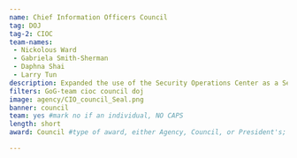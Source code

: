 ```yaml
---
name: Chief Information Officers Council
tag: DOJ
tag-2: CIOC
team-names:
 - Nickolous Ward
 - Gabriela Smith-Sherman
 - Daphna Shai
 - Larry Tun
description: Expanded the use of the Security Operations Center as a Service (SOCaaS), providing 24/7 cybersecurity support to Federal organizations. The team plans to onboard more agencies in FY20, enhancing the security posture across the Federal government.
filters: GoG-team cioc council doj
image: agency/CIO_council_Seal.png
banner: council
team: yes #mark no if an individual, NO CAPS
length: short
award: Council #type of award, either Agency, Council, or President's; this is case sensitive so make sure to match the options listed exactly. This section generates the format of the card

---
```

